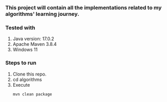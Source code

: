 ### This project will contain all the implementations related to my algorithms' learning journey.
### Tested with
1. Java version: 17.0.2
2. Apache Maven 3.8.4
3. Windows 11

### Steps to run
1. Clone this repo.
2. cd algorithms
3. Execute
   ```
   mvn clean package
   ```
